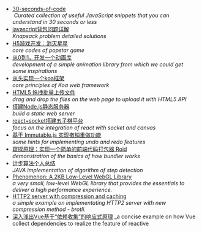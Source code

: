 * [30-seconds-of-code](https://github.com/Chalarangelo/30-seconds-of-code/blob/master/README.md)<br/>
  _Curated collection of useful JavaScript snippets that you can understand in 30 seconds or less_
* [javascript背包问题详解](https://segmentfault.com/a/1190000012829866)<br/>
  _Knapsack problem detailed solutions_
* [H5游戏开发：消灭星星](https://github.com/leeenx/popstar/tree/master/src/script/core)<br/>
 _core codes of popstar game_
* [从0到1，开发一个动画库](https://github.com/JS-Hao/timeline/tree/master/src)<br/>
 _development of a simple animation library from which we could get some inspirations_
 * [从头实现一个koa框架](https://segmentfault.com/a/1190000014044408)<br/>
 _core principles of Koa web framework_
  * [HTML5 拖拽批量上传文件](https://github.com/Msxiaoma/upload-folder)<br/>
 _drag and drop the files on the web page to upload it with HTML5 API_
   * [搭建Node.js静态服务器](https://segmentfault.com/a/1190000013800347)<br/>
 _build a static web server_
 * [react+socket搭建五子棋平台](https://segmentfault.com/a/1190000014553247)<br/>
 _focus on the integration of react with socket and canvas_
 * [基于 Immutable.js 实现撤销重做功能](https://qianduan.group/posts/5a956f860cf6b624d2239cae)<br/>
 _some hints for implementing undo and redo features_
  * [窥探原理：实现一个简单的前端代码打包器 Roid](https://segmentfault.com/a/1190000015172229)<br/>
 _demonstration of the basics of how bundler works_
  * [计步算法个人总结](https://blog.csdn.net/Zxin94264/article/details/78716290)<br/>
_JAVA implementation of algorithm of step detection_
  * [Phenomenon: A 2KB Low-Level WebGL Library](https://github.com/vaneenige/phenomenon)<br/>
_a very small, low-level WebGL library that provides the essentials to deliver a high performance experience._
  * [HTTP2 server with compression and caching](https://gist.github.com/davidgilbertson/e5690c04e06c4882cf5761f8acff36ec)<br/>
_a simple example on implementating HTTP2 server with new compression method - brotli._
  * [深入浅出Vue基于“依赖收集”的响应式原理](https://zhuanlan.zhihu.com/p/29318017)
_a concise example on how Vue collect dependencies to realize the feature of reactive
